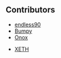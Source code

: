﻿## Contributors

* [endless90](Contributors?c=endless90)
* [Bumpy](Contributors?c=Bumpy)
* [Onox](Contributors?c=Onox)
<!--- always last -->
* [XETH](Contributors?c=XETH)